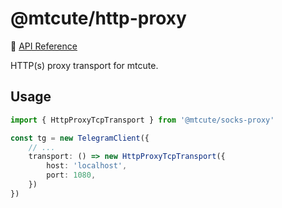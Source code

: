 # @mtcute/http-proxy

📖 [API Reference](https://ref.mtcute.dev/modules/_mtcute_http_proxy.html)

HTTP(s) proxy transport for mtcute.

## Usage

```typescript
import { HttpProxyTcpTransport } from '@mtcute/socks-proxy'

const tg = new TelegramClient({
    // ...
    transport: () => new HttpProxyTcpTransport({
        host: 'localhost',
        port: 1080,
    })
})
```
